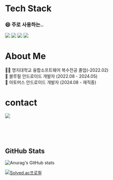 # Tech Stack
### 😄 주로 사용하는..
<img src="https://img.shields.io/badge/Git-F05032?style=flat-square&logo=GIT&logoColor=black"/> <img src="https://img.shields.io/badge/Android-3DDC84?style=flat-square&logo=Android&logoColor=black"/> <img src="https://img.shields.io/badge/Java-007396?style=flat-square&logo=Java&logoColor=black"/> <img src="https://img.shields.io/badge/Kotlin-7F52FF?style=flat-square&logo=Kotlin&logoColor=black"/>

# About Me
🧑‍🎓 명지대학교 융합소프트웨어 복수전공 졸업(-2022.02)    
🏢 블루필 안드로이드 개발자 (2022.08 - 2024.05)    
🏢 아토머스 안드로이드 개발자 (2024.08 - 재직중)

# contact
<a href="mailto:yyn9704@gmail.com" target="_blank"><img src="https://img.shields.io/badge/GMail-BB001B?style=flat-square&logo=GMail&logoColor=white"/></a>

<br><br><br>

## GitHub Stats
![Anurag's GitHub stats](https://github-readme-stats.vercel.app/api?username=yeeun-yun97&show_icons=true&theme=radical)

[![Solved.ac프로필](http://mazassumnida.wtf/api/v2/generate_badge?boj=yyn9704)](https://solved.ac/yyn9704)
<!-- <a href="클릭시 이동할 링크" target="_blank"><img src="https://img.shields.io/badge/문자-색코드?style=flat-square&logo=이미지 이름&logoColor=white"/></a>
 -->
